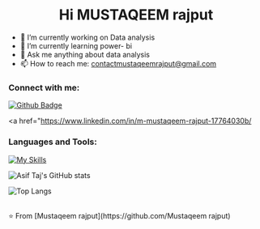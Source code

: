  <h1 align="center">Hi MUSTAQEEM rajput</h1>

- 🔭 I’m currently working on Data analysis
- 🌱 I’m currently learning power- bi
- 💬 Ask me anything about data analysis
- 📫 How to reach me: contactmustaqeemrajput@gmail.com

### Connect with me:
<div id="badges">
  <a href="https://github.com/Mustaqeemrajput">
    <img src="https://img.shields.io/badge/Github-white?style=for-the-badge&logo=Github&logoColor=black" alt="Github Badge"/>
  </a>

   <a href="https://www.linkedin.com/in/m-mustaqeem-rajput-17764030b/
    
</div>

### Languages and Tools:
[![My Skills](https://skillicons.dev/icons?i=flutter,dart,firebase,github,git,postman,figma,xd&perline=5)](https://skillicons.dev)

![Asif Taj's GitHub stats](https://github-readme-stats.vercel.app/api?username=axiftaj&show_icons=true&theme=dark)

![Top Langs](https://github-readme-stats.vercel.app/api/top-langs/?username=axiftaj&theme=dark)


<br>
⭐️ From [Mustaqeem rajput](https://github.com/Mustaqeem rajput)
